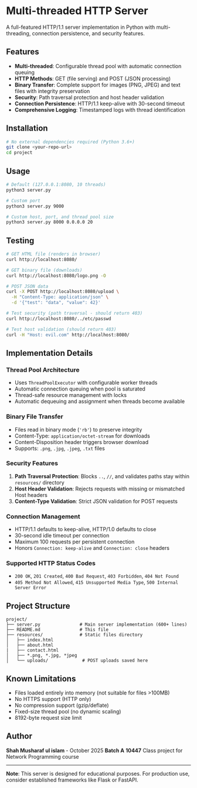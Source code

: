 # Multi-threaded HTTP Server

A full-featured HTTP/1.1 server implementation in Python with multi-threading, connection persistence, and security features.

## Features

-  **Multi-threaded**: Configurable thread pool with automatic connection queuing
-  **HTTP Methods**: GET (file serving) and POST (JSON processing)
-  **Binary Transfer**: Complete support for images (PNG, JPEG) and text files with integrity preservation
-  **Security**: Path traversal protection and host header validation
-  **Connection Persistence**: HTTP/1.1 keep-alive with 30-second timeout
-  **Comprehensive Logging**: Timestamped logs with thread identification

## Installation

```bash
# No external dependencies required (Python 3.6+)
git clone <your-repo-url>
cd project
```

## Usage

```bash
# Default (127.0.0.1:8080, 10 threads)
python3 server.py

# Custom port
python3 server.py 9000

# Custom host, port, and thread pool size
python3 server.py 8000 0.0.0.0 20
```

## Testing

```bash
# GET HTML file (renders in browser)
curl http://localhost:8080/

# GET binary file (downloads)
curl http://localhost:8080/logo.png -O

# POST JSON data
curl -X POST http://localhost:8080/upload \
  -H "Content-Type: application/json" \
  -d '{"test": "data", "value": 42}'

# Test security (path traversal - should return 403)
curl http://localhost:8080/../etc/passwd

# Test host validation (should return 403)
curl -H "Host: evil.com" http://localhost:8080/
```

## Implementation Details

### Thread Pool Architecture
- Uses `ThreadPoolExecutor` with configurable worker threads
- Automatic connection queuing when pool is saturated
- Thread-safe resource management with locks
- Automatic dequeuing and assignment when threads become available

### Binary File Transfer
- Files read in binary mode (`'rb'`) to preserve integrity
- Content-Type: `application/octet-stream` for downloads
- Content-Disposition header triggers browser download
- Supports: `.png`, `.jpg`, `.jpeg`, `.txt` files

### Security Features
1. **Path Traversal Protection**: Blocks `..`, `//`, and validates paths stay within `resources/` directory
2. **Host Header Validation**: Rejects requests with missing or mismatched Host headers
3. **Content-Type Validation**: Strict JSON validation for POST requests

### Connection Management
- HTTP/1.1 defaults to keep-alive, HTTP/1.0 defaults to close
- 30-second idle timeout per connection
- Maximum 100 requests per persistent connection
- Honors `Connection: keep-alive` and `Connection: close` headers

### Supported HTTP Status Codes
- `200 OK`, `201 Created`, `400 Bad Request`, `403 Forbidden`, `404 Not Found`
- `405 Method Not Allowed`, `415 Unsupported Media Type`, `500 Internal Server Error`

## Project Structure

```
project/
├── server.py               # Main server implementation (600+ lines)
├── README.md               # This file
├── resources/              # Static files directory
│   ├── index.html
│   ├── about.html
|   ├── contact.html
│   ├── *.png, *.jpg, *jpeg
│   └── uploads/             # POST uploads saved here
```

## Known Limitations

- Files loaded entirely into memory (not suitable for files >100MB)
- No HTTPS support (HTTP only)
- No compression support (gzip/deflate)
- Fixed-size thread pool (no dynamic scaling)
- 8192-byte request size limit

## Author

**Shah Musharaf ul islam** - October 2025
**Batch A**
**10447**
Class project for Network Programming course

---

**Note**: This server is designed for educational purposes. For production use, consider established frameworks like Flask or FastAPI.
